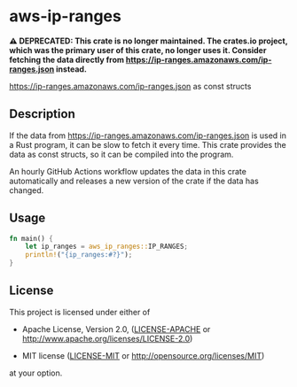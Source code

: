 aws-ip-ranges
==============================================================================

**⚠️ DEPRECATED: This crate is no longer maintained. The crates.io project,
which was the primary user of this crate, no longer uses it. Consider fetching
the data directly from <https://ip-ranges.amazonaws.com/ip-ranges.json> instead.**

<https://ip-ranges.amazonaws.com/ip-ranges.json> as const structs


Description
------------------------------------------------------------------------------

If the data from <https://ip-ranges.amazonaws.com/ip-ranges.json> is used in a
Rust program, it can be slow to fetch it every time. This crate provides the
data as const structs, so it can be compiled into the program.

An hourly GitHub Actions workflow updates the data in this crate automatically
and releases a new version of the crate if the data has changed.


Usage
------------------------------------------------------------------------------

```rust
fn main() {
    let ip_ranges = aws_ip_ranges::IP_RANGES;
    println!("{ip_ranges:#?}");
}
```

License
------------------------------------------------------------------------------

This project is licensed under either of

- Apache License, Version 2.0, ([LICENSE-APACHE](LICENSE-APACHE) or
  <http://www.apache.org/licenses/LICENSE-2.0>)

- MIT license ([LICENSE-MIT](LICENSE-MIT) or
  <http://opensource.org/licenses/MIT>)

at your option.
